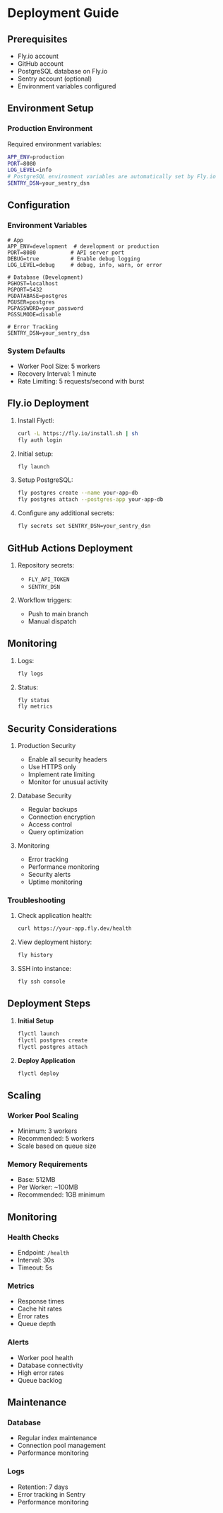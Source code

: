 # Deployment Guide

## Prerequisites

- Fly.io account
- GitHub account
- PostgreSQL database on Fly.io
- Sentry account (optional)
- Environment variables configured

## Environment Setup

### Production Environment

Required environment variables:

```bash
APP_ENV=production
PORT=8080
LOG_LEVEL=info
# PostgreSQL environment variables are automatically set by Fly.io
SENTRY_DSN=your_sentry_dsn
```

## Configuration

### Environment Variables

```env
# App
APP_ENV=development  # development or production
PORT=8080           # API server port
DEBUG=true          # Enable debug logging
LOG_LEVEL=debug     # debug, info, warn, or error

# Database (Development)
PGHOST=localhost
PGPORT=5432
PGDATABASE=postgres
PGUSER=postgres
PGPASSWORD=your_password
PGSSLMODE=disable

# Error Tracking
SENTRY_DSN=your_sentry_dsn
```

### System Defaults

- Worker Pool Size: 5 workers
- Recovery Interval: 1 minute
- Rate Limiting: 5 requests/second with burst

## Fly.io Deployment

1. Install Flyctl:

   ```bash
   curl -L https://fly.io/install.sh | sh
   fly auth login
   ```

2. Initial setup:

   ```bash
   fly launch
   ```

3. Setup PostgreSQL:

   ```bash
   fly postgres create --name your-app-db
   fly postgres attach --postgres-app your-app-db
   ```

4. Configure any additional secrets:
   ```bash
   fly secrets set SENTRY_DSN=your_sentry_dsn
   ```

## GitHub Actions Deployment

1. Repository secrets:

   - `FLY_API_TOKEN`
   - `SENTRY_DSN`

2. Workflow triggers:
   - Push to main branch
   - Manual dispatch

## Monitoring

1. Logs:

   ```bash
   fly logs
   ```

2. Status:
   ```bash
   fly status
   fly metrics
   ```

## Security Considerations

1. Production Security

   - Enable all security headers
   - Use HTTPS only
   - Implement rate limiting
   - Monitor for unusual activity

2. Database Security

   - Regular backups
   - Connection encryption
   - Access control
   - Query optimization

3. Monitoring
   - Error tracking
   - Performance monitoring
   - Security alerts
   - Uptime monitoring

### Troubleshooting

1. Check application health:

   ```bash
   curl https://your-app.fly.dev/health
   ```

2. View deployment history:

   ```bash
   fly history
   ```

3. SSH into instance:
   ```bash
   fly ssh console
   ```

## Deployment Steps

1. **Initial Setup**

   ```bash
   flyctl launch
   flyctl postgres create
   flyctl postgres attach
   ```

2. **Deploy Application**
   ```bash
   flyctl deploy
   ```

## Scaling

### Worker Pool Scaling

- Minimum: 3 workers
- Recommended: 5 workers
- Scale based on queue size

### Memory Requirements

- Base: 512MB
- Per Worker: ~100MB
- Recommended: 1GB minimum

## Monitoring

### Health Checks

- Endpoint: `/health`
- Interval: 30s
- Timeout: 5s

### Metrics

- Response times
- Cache hit rates
- Error rates
- Queue depth

### Alerts

- Worker pool health
- Database connectivity
- High error rates
- Queue backlog

## Maintenance

### Database

- Regular index maintenance
- Connection pool management
- Performance monitoring

### Logs

- Retention: 7 days
- Error tracking in Sentry
- Performance monitoring
